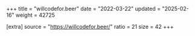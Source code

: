 +++
title = "willcodefor.beer"
date = "2022-03-22"
updated = "2025-02-16"
weight = 42725

[extra]
source = "https://willcodefor.beer/"
ratio = 21
size = 42
+++
